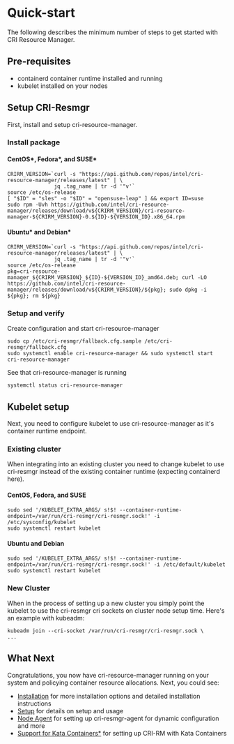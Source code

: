 # Quick-start

The following describes the minimum number of steps to get started with CRI
Resource Manager.

## Pre-requisites

- containerd container runtime installed and running
- kubelet installed on your nodes

## Setup CRI-Resmgr

First, install and setup cri-resource-manager.

### Install package

#### CentOS\*, Fedora\*, and SUSE\*

```
CRIRM_VERSION=`curl -s "https://api.github.com/repos/intel/cri-resource-manager/releases/latest" | \
               jq .tag_name | tr -d '"v'`
source /etc/os-release
[ "$ID" = "sles" -o "$ID" = "opensuse-leap" ] && export ID=suse
sudo rpm -Uvh https://github.com/intel/cri-resource-manager/releases/download/v${CRIRM_VERSION}/cri-resource-manager-${CRIRM_VERSION}-0.${ID}-${VERSION_ID}.x86_64.rpm
```

#### Ubuntu\* and Debian\*
```
CRIRM_VERSION=`curl -s "https://api.github.com/repos/intel/cri-resource-manager/releases/latest" | \
               jq .tag_name | tr -d '"v'`
source /etc/os-release
pkg=cri-resource-manager_${CRIRM_VERSION}_${ID}-${VERSION_ID}_amd64.deb; curl -LO https://github.com/intel/cri-resource-manager/releases/download/v${CRIRM_VERSION}/${pkg}; sudo dpkg -i ${pkg}; rm ${pkg}
```


### Setup and verify

Create configuration and start cri-resource-manager
```
sudo cp /etc/cri-resmgr/fallback.cfg.sample /etc/cri-resmgr/fallback.cfg
sudo systemctl enable cri-resource-manager && sudo systemctl start cri-resource-manager
```

See that cri-resource-manager is running
```
systemctl status cri-resource-manager
```

## Kubelet setup

Next, you need to configure kubelet to use cri-resource-manager as it's
container runtime endpoint.

### Existing cluster

When integrating into an existing cluster you need to change kubelet to use
cri-resmgr instead of the existing container runtime (expecting containerd
here).

#### CentOS, Fedora, and SUSE
```
sudo sed '/KUBELET_EXTRA_ARGS/ s!$! --container-runtime-endpoint=/var/run/cri-resmgr/cri-resmgr.sock!' -i /etc/sysconfig/kubelet
sudo systemctl restart kubelet
```

#### Ubuntu and Debian
```
sudo sed '/KUBELET_EXTRA_ARGS/ s!$! --container-runtime-endpoint=/var/run/cri-resmgr/cri-resmgr.sock!' -i /etc/default/kubelet
sudo systemctl restart kubelet
```

### New Cluster

When in the process of setting up a new cluster you simply point the kubelet
to use the cri-resmgr cri sockets on cluster node setup time. Here's an
example with kubeadm:
```
kubeadm join --cri-socket /var/run/cri-resmgr/cri-resmgr.sock \
...

```

## What Next

Congratulations, you now have cri-resource-manager running on your system and
policying container resource allocations. Next, you could see:
- [Installation](installation.md) for more installation options and
  detailed installation instructions
- [Setup](setup.md) for details on setup and usage
- [Node Agent](node-agent.md) for setting up cri-resmgr-agent for dynamic
  configuration and more
- [Support for Kata Containers\*](setup.md#kata-containers) for setting up
  CRI-RM with Kata Containers
